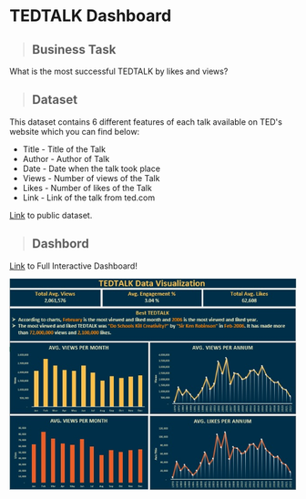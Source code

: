 # TEDTALK Dashboard

> ## Business Task

What is the most successful TEDTALK by likes and views?

> ## Dataset

This dataset contains 6 different features of each talk available on TED's website which you can find below:
* Title - Title of the Talk
* Author - Author of Talk
* Date - Date when the talk took place
* Views - Number of views of the Talk
* Likes - Number of likes of the Talk
* Link - Link of the talk from ted.com

[Link](https://docs.google.com/spreadsheets/d/1IhvrWDm20p167qIdtyna4AiIwBwAt5s-baBE3Ge-eao/edit#gid=1733802281) to public dataset.

> ## Dashbord

[Link](https://1drv.ms/x/s!AufGAHMfvBe8gTgg-OXofGM8ZqC5?e=ZPJHoo) to Full Interactive Dashboard!

![TEDTALK Dashboard](/TEDTALK.jpg)

